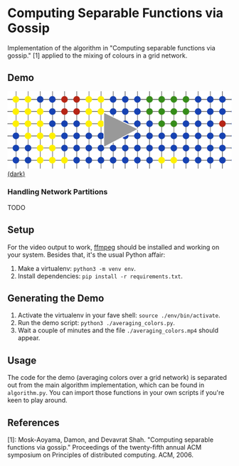 # Computing Separable Functions via Gossip

Implementation of the algorithm in "Computing separable functions via gossip." [1] applied to the mixing of colours in a grid network.

## Demo
[<img src="./demo-image.png">](https://daniel.wilshirejones.com/res/animation_light.mp4)
[(dark)](https://daniel.wilshirejones.com/res/animation_dark.mp4)

### Handling Network Partitions
TODO

## Setup
For the video output to work, [ffmpeg](https://www.ffmpeg.org/) should be installed and working on your system. Besides that, it's the usual Python affair:
  1. Make a virtualenv: `python3 -m venv env`.
  2. Install dependencies: `pip install -r requirements.txt`.

## Generating the Demo
  1. Activate the virtualenv in your fave shell: `source ./env/bin/activate`.
  2. Run the demo script: `python3 ./averaging_colors.py`.
  3. Wait a couple of minutes and the file `./averaging_colors.mp4` should appear.

## Usage
The code for the demo (averaging colors over a grid network) is separated out from the main algorithm implementation, which can be found in `algorithm.py`. You can import those functions in your own scripts if you're keen to play around.

## References

[1]: Mosk-Aoyama, Damon, and Devavrat Shah. "Computing separable functions via gossip." Proceedings of the twenty-fifth annual ACM symposium on Principles of distributed computing. ACM, 2006.
